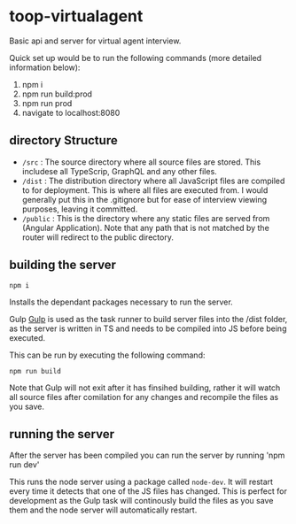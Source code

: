 # toop-virtualagent

Basic api and server for virtual agent interview. 

Quick set up would be to run the following commands (more detailed information below):
1. npm i 
2. npm run build:prod
3. npm run prod
4. navigate to localhost:8080


## directory Structure
  - `/src` : The source directory where all source files are stored. This includese all TypeScrip, GraphQL and any other files.
  - `/dist` : The distribution directory where all JavaScript files are compiled to for deployment. This is where all files are executed from. I would generally put this in the .gitignore but for ease of interview viewing purposes, leaving it committed. 
  - `/public` : This is the directory where any static files are served from (Angular Application). Note that any path that is not matched by the router will redirect to the public directory.

## building the server

``` 
npm i
```

Installs the dependant packages necessary to run the server. 

Gulp [Gulp](https://www.npmjs.com/package/gulp) is used as the task runner to build server files into the /dist folder, as the server is written in TS and needs to be compiled into JS before being executed. 

This can be run by executing the following command:
```
npm run build
```

Note that Gulp will not exit after it has finsihed building, rather it will watch all source files after comilation for any changes and recompile the files as you save.

## running the server
After the server has been compiled you can run the server by running 'npm run dev'

This runs the node server using a package called `node-dev`. It will restart every time it detects that one of the JS files has changed.
This is perfect for development as the Gulp task will continously build the files as you save them and the node server will automatically restart.